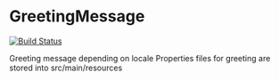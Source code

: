 # GreetingMessage
[![Build Status](https://travis-ci.org/cdc895642/GreetingMessage.svg?branch=master)](https://travis-ci.org/cdc895642/GreetingMessage)

Greeting message depending on locale
Properties files for greeting are stored into src/main/resources
